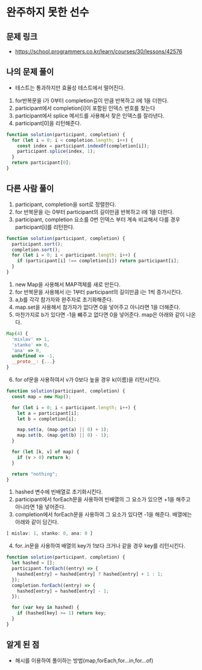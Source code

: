 # 완주하지 못한 선수

## 문제 링크

- https://school.programmers.co.kr/learn/courses/30/lessons/42576

## 나의 문제 풀이

- 테스트는 통과하지만 효율성 테스트에서 떨어진다.

1. for반복문을 i가 0부터 completion길이 만큼 반복하고 i에 1을 더한다.
2. participant에서 completion[i]이 포함된 인덱스 번호를 찾는다
3. participant에서 splice 메서드를 사용해서 찾은 인덱스를 잘라낸다.
4. participant[0]을 리턴해준다.

```js
function solution(participant, completion) {
  for (let i = 0; i < completion.length; i++) {
    const index = participant.indexOf(completion[i]);
    participant.splice(index, 1);
  }
  return participant[0];
}
```

## 다른 사람 풀이

1. participant, completion을 sort로 정렬한다.
2. for 반복문을 i는 0부터 participant의 길이만큼 반복하고 i에 1을 더한다.
3. participant, completion 요소를 0번 인덱스 부터 계속 비교해서 다를 경우 participant[i]를 리턴한다.

```js
function solution(participant, completion) {
  participant.sort();
  completion.sort();
  for (let i = 0; i < participant.length; i++) {
    if (participant[i] !== completion[i]) return participant[i];
  }
}
```

1. new Map을 사용해서 MAP객체를 새로 만든다.
2. for 반복문을 사용해서 i는 1부터 participant의 길이만큼 i는 1씩 증가시킨다.
3. a,b를 각각 참가자와 완주자로 초기화해준다.
4. map.set을 사용해서 참가자가 없다면 0을 넣어주고 아니라면 1을 더해준다.
5. 마찬가지로 b가 있다면 -1을 뺴주고 없다면 0을 넣어준다. map은 아래와 같이 나온다.

```js
Map(4) {
  'mislav' => 1,
  'stanko' => 0,
  'ana' => 0,
  undefined => -1,
  __proto__: {...}
}
```

6. for of문을 사용하여서 v가 0보다 높을 경우 k(이름)을 리턴시킨다.

```js
function solution(participant, completion) {
  const map = new Map();

  for (let i = 0; i < participant.length; i++) {
    let a = participant[i];
    let b = completion[i];

    map.set(a, (map.get(a) || 0) + 1);
    map.set(b, (map.get(b) || 0) - 1);
  }

  for (let [k, v] of map) {
    if (v > 0) return k;
  }

  return "nothing";
}
```

1. hashed 변수에 빈배열로 초기화시킨다.
2. participant에서 forEach문을 사용하여 빈배열의 그 요소가 있으면 +1을 해주고 아니라면 1을 넣어준다.
3. completion에서 forEach문을 사용하여 그 요소가 있다면 -1을 해준다. 배열에는 아래와 같이 담긴다.

```js
[ mislav: 1, stanko: 0, ana: 0 ]
```

4. for..in문을 사용하여 배열의 key가 1보다 크거나 같을 경우 key를 리턴시킨다.

```js
function solution(participant, completion) {
  let hashed = [];
  participant.forEach((entry) => {
    hashed[entry] = hashed[entry] ? hashed[entry] + 1 : 1;
  });
  completion.forEach((entry) => {
    hashed[entry] = hashed[entry] - 1;
  });

  for (var key in hashed) {
    if (hashed[key] >= 1) return key;
  }
}
```

## 알게 된 점

- 해시를 이용하여 풀이하는 방법(map,forEach,for...in,for...of)
